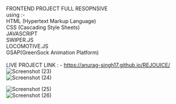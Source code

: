FRONTEND PROJECT FULL RESOPNSIVE 
<br>
using :- <br>
HTML (Hypertext Markup Language)<br>
CSS (Cascading Style Sheets)<br>
JAVASCRIPT<br>
SWIPER.JS<br>
LOCOMOTIVE.JS<br>
GSAP(GreenSock Animation Platform) <br>
<br>
LIVE PROJECT LINK : - https://anurag-singh17.github.io/REJOUICE/ <br>
![Screenshot (23)](https://github.com/user-attachments/assets/0aeeaee1-d762-40db-a2ba-67c8406eda81)<br>
![Screenshot (24)](https://github.com/user-attachments/assets/503735a8-3feb-4315-b88e-bd9af542de17)<br>

![Screenshot (25)](https://github.com/user-attachments/assets/15ce9abe-e16c-4243-94cd-9600d68d4804)<br>
![Screenshot (26)](https://github.com/user-attachments/assets/0f3b335c-ee61-4c85-a2a3-73c590ffd421)<br>
